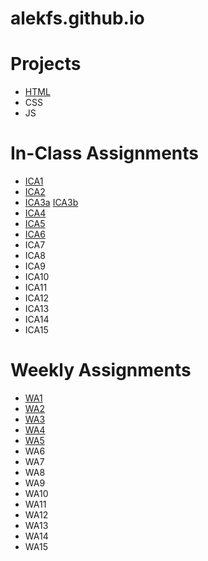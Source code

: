 # alekfs.github.io

# **Projects**
- [HTML](https://alekfs.github.io/html-midterm/page5.html)
- CSS
- JS
# **In-Class Assignments**
- [ICA1](ica/ICA1_HowtoSearch.pdf)
- [ICA2](ica/ICA2_ExploringDirectoryStructures.pdf)
- [ICA3a](https://alekfs.github.io/ica/ica3a.html) [ICA3b](https://alekfs.github.io/ica/ica3b.html)
- [ICA4](https://alekfs.github.io/ica/ica4.html)
- [ICA5](https://alekfs.github.io/ica/ica5/ica5.html)
- [ICA6](https://alekfs.github.io/ica/ica6/ica6.html)
- ICA7
- ICA8
- ICA9
- ICA10
- ICA11
- ICA12
- ICA13
- ICA14
- ICA15

# **Weekly Assignments**
- [WA1](https://alekfs.github.io/wa/wa1.html)
- [WA2](https://alekfs.github.io/wa/wa2.html)
- [WA3](https://alekfs.github.io/wa/wa3.html)
- [WA4](https://alekfs.github.io/wa/wa4.html)
- [WA5](https://alekfs.github.io/wa/wa5.html)
- WA6
- WA7
- WA8
- WA9
- WA10
- WA11
- WA12
- WA13
- WA14
- WA15

